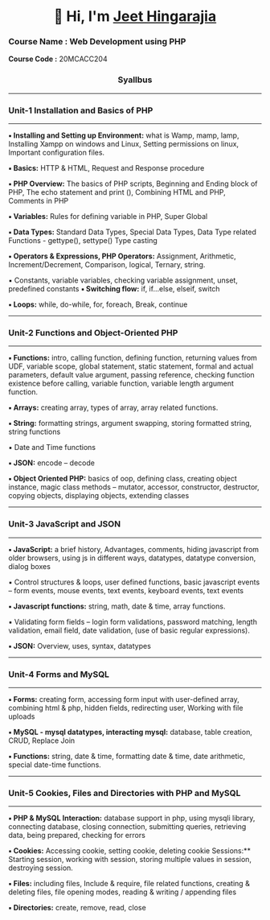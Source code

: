 <h1 align="center">👋 Hi, I'm <a href="https://www.linkedin.com/in/rahul-kanjariya-6672411ab/" target="_blank"> Jeet Hingarajia </a></h1>

### Course Name : Web Development using PHP

**Course Code :** 20MCACC204
<h3 align="center">Syallbus</h3>

----
### Unit-1 Installation and Basics of PHP
------
**▪ Installing and Setting up Environment:** what is Wamp, mamp, lamp, Installing Xampp on
windows and Linux, Setting permissions on linux, Important configuration files.

**▪ Basics:** HTTP & HTML, Request and Response procedure

**▪ PHP Overview:** The basics of PHP scripts, Beginning and Ending block of PHP, The echo
statement and print (), Combining HTML and PHP, Comments in PHP

**▪ Variables:** Rules for defining variable in PHP, Super Global

**▪ Data Types:** Standard Data Types, Special Data Types, Data Type related Functions - gettype(),
settype() Type casting

**▪ Operators & Expressions, PHP Operators:** Assignment, Arithmetic, Increment/Decrement,
Comparison, logical, Ternary, string.

▪ Constants, variable variables, checking variable assignment, unset, predefined constants
**▪ Switching flow:** if, if…else, elseif, switch

**▪ Loops:** while, do-while, for, foreach, Break, continue

---------
### Unit-2 Functions and Object-Oriented PHP
---------
**▪ Functions:** intro, calling function, defining function, returning values from UDF, variable scope,
global statement, static statement, formal and actual parameters, default value argument,
passing reference, checking function existence before calling, variable function, variable length
argument function.

**▪ Arrays:** creating array, types of array, array related functions.

**▪ String:** formatting strings, argument swapping, storing formatted string, string functions

▪ Date and Time functions

**▪ JSON:** encode – decode

**▪ Object Oriented PHP:** basics of oop, defining class, creating object instance, magic class
methods – mutator, accessor, constructor, destructor, copying objects, displaying objects,
extending classes

------------
### Unit-3 JavaScript and JSON
------------
**▪ JavaScript:** a brief history, Advantages, comments, hiding javascript from older browsers, using
js in different ways, datatypes, datatype conversion, dialog boxes

▪ Control structures & loops, user defined functions, basic javascript events – form events,
mouse events, text events, keyboard events, text events

**▪ Javascript functions:** string, math, date & time, array functions.

▪ Validating form fields – login form validations, password matching, length validation, email
field, date validation, (use of basic regular expressions).

**▪ JSON:** Overview, uses, syntax, datatypes

---------------
### Unit-4 Forms and MySQL
------------------

**▪ Forms:** creating form, accessing form input with user-defined array, combining html & php,
hidden fields, redirecting user, Working with file uploads

**▪ MySQL - mysql datatypes, interacting mysql:** database, table creation, CRUD, Replace Join

**▪ Functions:** string, date & time, formatting date & time, date arithmetic, special date-time
functions.

-------------------
### Unit-5 Cookies, Files and Directories with PHP and MySQL
------------------------
**▪ PHP & MySQL Interaction:** database support in php, using mysqli library, connecting database,
closing connection, submitting queries, retrieving data, being prepared, checking for errors

**▪ Cookies:** Accessing cookie, setting cookie, deleting cookie Sessions:** Starting session, working
with session, storing multiple values in session, destroying session.

**▪ Files:** including files, Include & require, file related functions, creating & deleting files, file
opening modes, reading & writing / appending files

**▪ Directories:** create, remove, read, close

